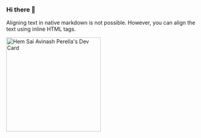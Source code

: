 ### Hi there 👋

<!--
**talktoacomputer/talktoacomputer** is a ✨ _special_ ✨ repository because its `README.md` (this file) appears on your GitHub profile.

Here are some ideas to get you started:

- 🔭 I’m currently working on ...
- 🌱 I’m currently learning ...
- 👯 I’m looking to collaborate on ...
- 🤔 I’m looking for help with ...
- 💬 Ask me about ...
- 📫 How to reach me: ...
- 😄 Pronouns: ...
- ⚡ Fun fact: ...
-->


Aligning text in native markdown is not possible. However, you can align the text using inline HTML tags.

<div style="display: flex">
  <a href="https://app.daily.dev/talktoacomputer"><img src="https://api.daily.dev/devcards/a608f0e00ea141fbbd10202fa0b3a607.png?r=h3r" width="250" alt="Hem Sai Avinash Perella's Dev Card"/></a>
</div>
